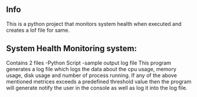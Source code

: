 ## Info
This is a python project that monitors system health when executed and creates a lof file for same.
## System Health Monitoring system:
Contains 2 files
-Python Script
-sample output log file
This program generates a log file which logs the data about the cpu usage, memory usage, disk usage and number of process running. 
If any of the above mentioned metrices exceeds a predefined threshold value then the program will generate notify the user in the console as well as log it into the log file.
